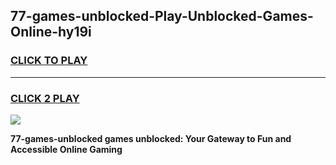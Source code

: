 
## 77-games-unblocked-Play-Unblocked-Games-Online-hy19i
<h3>
<a href="https://premium76.site?title=77-games-unblocked&ref=24A">CLICK TO PLAY</a></h3>
<hr>

<h3>
<a href="https://premium76.site?title=77-games-unblocked&ref=24A">CLICK 2 PLAY</a>
  
</h3>

<a href="https://premium76.site?title=77-games-unblocked&ref=24A"><img src="https://clearcache.store/games.png"></a>


**77-games-unblocked games unblocked: Your Gateway to Fun and Accessible Online Gaming**
